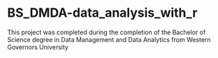 # BS_DMDA-data_analysis_with_r
This project was completed during the completion of the Bachelor of Science degree in Data Management and Data Analytics from Western Governors University
